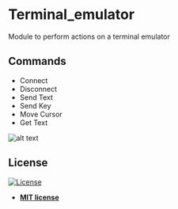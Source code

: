 # Terminal_emulator

Module to perform actions on a terminal emulator

## Commands
<ul class="commands_readme">
    <li>Connect</li>
    <li>Disconnect</li>
    <li>Send Text</li>
    <li>Send Key</li>
    <li>Move Cursor</li>
    <li>Get Text</li>
</ul>

![alt text](https://github.com/rocketbot-cl/Terminal_emulator/blob/master/example/terminal.png)


<h2>License</h2>

<p><a href="http://badges.mit-license.org" rel="nofollow"><img src="https://camo.githubusercontent.com/107590fac8cbd65071396bb4d04040f76cde5bde/687474703a2f2f696d672e736869656c64732e696f2f3a6c6963656e73652d6d69742d626c75652e7376673f7374796c653d666c61742d737175617265" alt="License" data-canonical-src="http://img.shields.io/:license-mit-blue.svg?style=flat-square" style="max-width:100%;"></a></p>

<ul>
  <li><strong><a href="http://opensource.org/licenses/mit-license.php" rel="nofollow">MIT license</a></strong></li>
</ul>  
